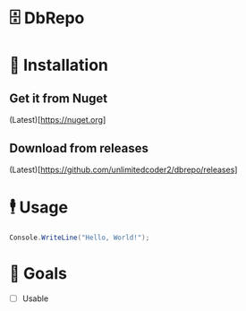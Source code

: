 # 🗄️ DbRepo

# 👷 Installation
## Get it from Nuget
(Latest)[https://nuget.org]
## Download from releases
(Latest)[https://github.com/unlimitedcoder2/dbrepo/releases]

# 🕴️ Usage
```cs
Console.WriteLine("Hello, World!");
```

# 🥅 Goals
* [ ] Usable
